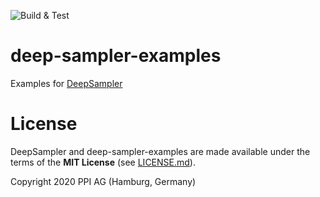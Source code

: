 ![Build & Test](https://github.com/ppi-ag/deep-sampler-examples/workflows/Build%20&%20Test/badge.svg)
# deep-sampler-examples
Examples for [DeepSampler](https://github.com/ppi-ag/deep-sampler)

# License
DeepSampler and deep-sampler-examples are made available under the terms of the __MIT License__ (see [LICENSE.md](./LICENSE.md)).

Copyright 2020 PPI AG (Hamburg, Germany)
